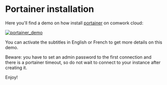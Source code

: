 # Portainer installation

Here you'll find a demo on how install [portainer](../../portainer.md) on comwork cloud:

[![portainer_demo](../../img/portainer_demo.png)](https://youtu.be/M29YE3w6NxA)

You can activate the subtitles in English or French to get more details on this demo.

Beware: you have to set an admin password to the first connection and there is a portainer timeout, so do not wait to connect to your instance after creating it.

Enjoy!
